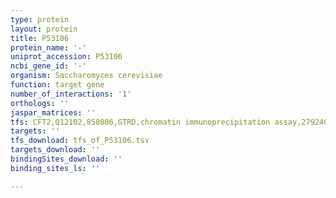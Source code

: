 ```yaml
---
type: protein
layout: protein
title: P53106
protein_name: '-'
uniprot_accession: P53106
ncbi_gene_id: '-'
organism: Saccharomyces cerevisiae
function: target gene
number_of_interactions: '1'
orthologs: ''
jaspar_matrices: ''
tfs: CFT2,Q12102,850806,GTRD,chromatin immunoprecipitation assay,27924024%5Buid%5D,No
targets: ''
tfs_download: tfs_of_P53106.tsv
targets_download: ''
bindingSites_download: ''
binding_sites_ls: ''

---
```

